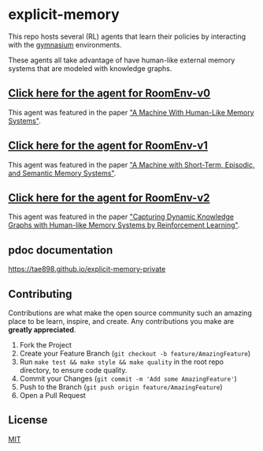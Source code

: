 # explicit-memory

This repo hosts several (RL) agents that learn their policies by interacting with the
[gymnasium](https://gymnasium.farama.org/) environments.

These agents all take advantage of have human-like external memory systems that are modeled with knowledge graphs.

## [Click here for the agent for RoomEnv-v0](./AgentRoomEnv0/README.md)

This agent was featured in the paper ["A Machine With Human-Like Memory Systems"](https://arxiv.org/abs/2204.01611).

## [Click here for the agent for RoomEnv-v1](./AgentRoomEnv1/README.md)

This agent was featured in the paper ["A Machine with Short-Term, Episodic, and Semantic Memory Systems"](https://doi.org/10.1609/aaai.v37i1.25075).

## [Click here for the agent for RoomEnv-v2](./AgentRoomEnv2/README.md)

This agent was featured in the paper ["Capturing Dynamic Knowledge Graphs with Human-like Memory Systems by Reinforcement Learning"]().

## pdoc documentation

https://tae898.github.io/explicit-memory-private

## Contributing

Contributions are what make the open source community such an amazing place to be learn, inspire, and create. Any contributions you make are **greatly appreciated**.

1. Fork the Project
1. Create your Feature Branch (`git checkout -b feature/AmazingFeature`)
1. Run `make test && make style && make quality` in the root repo directory, to ensure code quality.
1. Commit your Changes (`git commit -m 'Add some AmazingFeature'`)
1. Push to the Branch (`git push origin feature/AmazingFeature`)
1. Open a Pull Request

## License

[MIT](https://choosealicense.com/licenses/mit/)
